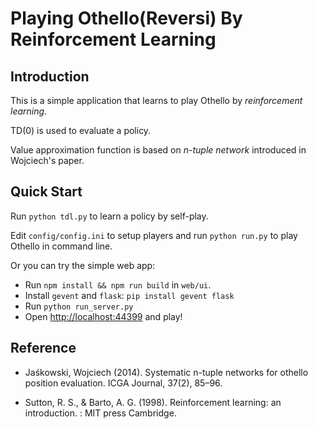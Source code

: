 # Playing Othello(Reversi) By Reinforcement Learning #

## Introduction ##
This is a simple application that learns to play Othello by
*reinforcement learning*.

TD(0) is used to evaluate a policy.

Value approximation function is based on *n-tuple network* introduced
in Wojciech's paper.

## Quick Start ##

Run `python tdl.py` to learn a policy by self-play.

Edit `config/config.ini` to setup players and run `python run.py` to
play Othello in command line.

Or you can try the simple web app:
  * Run `npm install && npm run build` in `web/ui`.
  * Install `gevent` and `flask`: `pip install gevent flask`
  * Run `python run_server.py`
  * Open [http://localhost:44399](http://localhost:44399) and play!

## Reference ##
- Jaśkowski, Wojciech (2014). Systematic n-tuple networks for
  othello position evaluation. ICGA Journal, 37(2), 85–96.

- Sutton, R. S., & Barto, A. G. (1998). Reinforcement learning: an
  introduction. : MIT press Cambridge.
